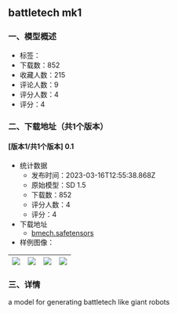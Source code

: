 ## battletech mk1
### 一、模型概述

- 标签：
- 下载数：852
- 收藏人数：215
- 评论人数：9
- 评分人数：4
- 评分：4

### 二、下载地址（共1个版本）

#### [版本1/共1个版本] 0.1

- 统计数据
  - 发布时间：2023-03-16T12:55:38.868Z
  - 原始模型：SD 1.5
  - 下载数：852
  - 评分人数：4
  - 评分：4
- 下载地址
  - [bmech.safetensors](https://civitai.com/api/download/models/18398)
- 样例图像：

| <img src="https://image.civitai.com/xG1nkqKTMzGDvpLrqFT7WA/70389a4c-f567-4fe3-c09d-ad881abf0e00/width=450/189762.jpeg" /> | <img src="https://image.civitai.com/xG1nkqKTMzGDvpLrqFT7WA/084b8789-8aca-48e7-7d2f-2e5437ca9400/width=450/189761.jpeg" /> | <img src="https://image.civitai.com/xG1nkqKTMzGDvpLrqFT7WA/46542275-6e0b-45f2-b641-1618c27cfd00/width=450/190328.jpeg" /> | <img src="https://image.civitai.com/xG1nkqKTMzGDvpLrqFT7WA/77ac8660-74dc-48f2-bc57-068e73289800/width=450/262030.jpeg" /> |
| ---- | ---- | ---- | ---- |


### 三、详情
<p>a model for generating battletech like giant robots</p>